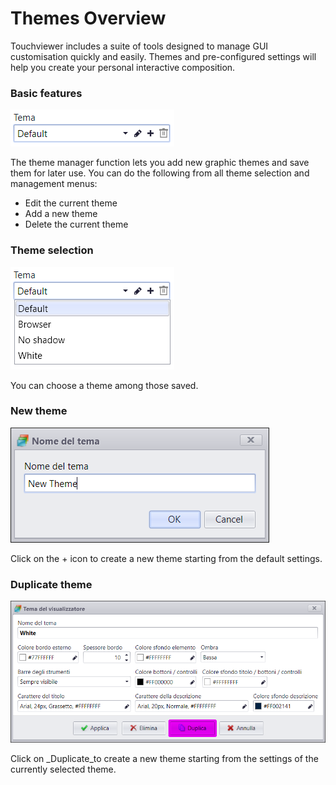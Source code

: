 # Themes Overview
Touchviewer includes a suite of tools designed to manage GUI customisation quickly and easily. Themes and pre-configured settings will help you create your personal interactive composition.

### Basic features
![](/img/theme_overview_1.png)

The theme manager function lets you add new graphic themes and save them for later use.
You can do the following from all theme selection and management menus:

* Edit the current theme
* Add a new theme
* Delete the current theme

### Theme selection
![](/img/theme_overview_2.png)

You can choose a theme among those saved.

### New theme
![](/img/theme_overview_3.png)

Click on the + icon to create a new theme starting from the default settings.

### Duplicate theme
![](/img/theme_overview_4.png)

Click on _Duplicate_to create a new theme starting from the settings of the currently selected theme.
